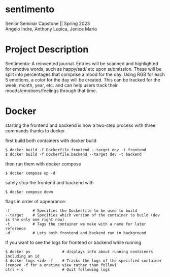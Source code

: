 # sentimento  
Senior Seminar Capstone || Spring 2023  
Angelo Indre, Anthony Lupica, Jenice Mario  
  
  
# Project Description
Sentimento: A reinvented journal. Entries will be scanned and highlighted for emotive words, such as happy/sad/ etc upon submission. These will be split into percentages that comprise a mood for the day. Using RGB for each 5 emotions, a color for the day will be created. This can be tracked for the week, month, year, etc. and can help users track their moods/emotions/feelings through that time. 

# Docker

starting the frontend and backend is now a two-step process with three commands thanks to docker.

first build both containers with docker build
```
$ docker build -f Dockerfile.frontend --target dev -t frontend
$ docker build -f Dockerfile.backend --target dev -t backend
```
then run them with docker compose
```
$ docker compose up -d
```
safely stop the frontend and backend with
```
$ docker compose down
```

flags in order of appearance:
```
-f          # Specifies the Dockerfile to be used to build
--target    # Specifies which version of the container to build (dev is the only one right now)
-t          # Tags the container we make with a name for later reference
-d          # Lets both frontend and backend run in background 
```

If you want to see the logs for frontend or backend while running
```
$ docker ps              # displays info about running containers including an id
$ docker logs <id> -f    # Tracks the logs of the specified container (remove -f for a onetime view rather than follow)
ctrl + c                 # Quit following logs
```